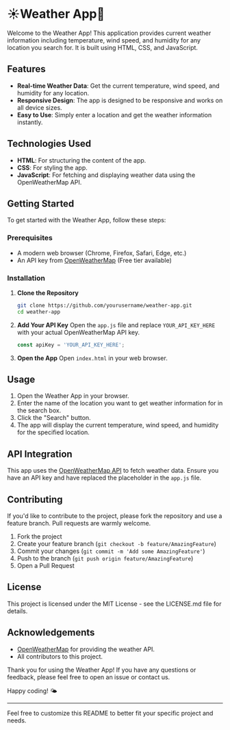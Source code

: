 # ☀️Weather App🌟

Welcome to the Weather App! This application provides current weather information including temperature, wind speed, and humidity for any location you search for. It is built using HTML, CSS, and JavaScript.

## Features

- **Real-time Weather Data**: Get the current temperature, wind speed, and humidity for any location.
- **Responsive Design**: The app is designed to be responsive and works on all device sizes.
- **Easy to Use**: Simply enter a location and get the weather information instantly.

## Technologies Used

- **HTML**: For structuring the content of the app.
- **CSS**: For styling the app.
- **JavaScript**: For fetching and displaying weather data using the OpenWeatherMap API.

## Getting Started

To get started with the Weather App, follow these steps:

### Prerequisites

- A modern web browser (Chrome, Firefox, Safari, Edge, etc.)
- An API key from [OpenWeatherMap](https://openweathermap.org/api) (Free tier available)

### Installation

1. **Clone the Repository**
   ```bash
   git clone https://github.com/yourusername/weather-app.git
   cd weather-app
   ```

2. **Add Your API Key**
   Open the `app.js` file and replace `YOUR_API_KEY_HERE` with your actual OpenWeatherMap API key.

   ```javascript
   const apiKey = 'YOUR_API_KEY_HERE';
   ```

3. **Open the App**
   Open `index.html` in your web browser.

## Usage

1. Open the Weather App in your browser.
2. Enter the name of the location you want to get weather information for in the search box.
3. Click the "Search" button.
4. The app will display the current temperature, wind speed, and humidity for the specified location.



## API Integration

This app uses the [OpenWeatherMap API](https://openweathermap.org/api) to fetch weather data. Ensure you have an API key and have replaced the placeholder in the `app.js` file.

## Contributing

If you'd like to contribute to the project, please fork the repository and use a feature branch. Pull requests are warmly welcome.

1. Fork the project
2. Create your feature branch (`git checkout -b feature/AmazingFeature`)
3. Commit your changes (`git commit -m 'Add some AmazingFeature'`)
4. Push to the branch (`git push origin feature/AmazingFeature`)
5. Open a Pull Request

## License

This project is licensed under the MIT License - see the LICENSE.md file for details.

## Acknowledgements

- [OpenWeatherMap](https://openweathermap.org/) for providing the weather API.
- All contributors to this project.

Thank you for using the Weather App! If you have any questions or feedback, please feel free to open an issue or contact us.

Happy coding! 🌤️

---

Feel free to customize this README to better fit your specific project and needs.
